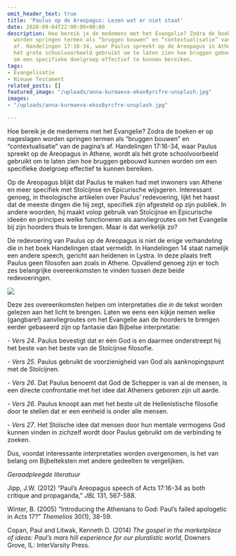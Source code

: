 ```yaml
---
omit_header_text: true
title: 'Paulus op de Areopagus: Lezen wat er niet staat'
date: 2020-09-04T22:00:00+00:00
description: Hoe bereik je de medemens met het Evangelie? Zodra de boeken er op nageslagen
  worden springen termen als “bruggen bouwen” en “contextualisatie” van de pagina’s
  af. Handelingen 17:16-34, waar Paulus spreekt op de Areopagus in Athene, wordt als
  hét grote schoolvoorbeeld gebruikt om te laten zien hoe bruggen gebouwd kunnen worden
  om een specifieke doelgroep effectief te kunnen bereiken.
tags:
- Evangelisatie
- Nieuwe Testament
related_posts: []
featured_image: "/uploads/anna-kurmaeva-ekox8yrcfre-unsplash.jpg"
images:
- "/uploads/anna-kurmaeva-ekox8yrcfre-unsplash.jpg"

---
```

Hoe bereik je de medemens met het Evangelie? Zodra de boeken er op nageslagen worden springen termen als “bruggen bouwen” en “contextualisatie” van de pagina’s af. Handelingen 17:16-34, waar Paulus spreekt op de Areopagus in Athene, wordt als hét grote schoolvoorbeeld gebruikt om te laten zien hoe bruggen gebouwd kunnen worden om een specifieke doelgroep effectief te kunnen bereiken.

Op de Areopagus blijkt dat Paulus te maken had met inwoners van Athene en meer specifiek met Stoïcijnse en Epicurische wijsgeren. Interessant genoeg, in theologische artikelen over Paulus’ redevoering, lijkt het haast dat de meeste dingen die hij zegt, specifiek zijn afgesteld op zijn publiek. In andere woorden, hij maakt volop gebruik van Stoïcijnse en Epicurische ideeën en principes welke functioneren als aanvliegroutes om het Evangelie bij zijn hoorders thuis te brengen. Maar is dat werkelijk zo?

De redevoering van Paulus op de Areopagus is niet de enige verhandeling die in het boek Handelingen staat vermeldt. In Handelingen 14 staat namelijk een andere speech, gericht aan heidenen in Lystra. In deze plaats treft Paulus geen filosofen aan zoals in Athene. Opvallend genoeg zijn er toch zes belangrijke overeenkomsten te vinden tussen deze beide redevoeringen.

![](/uploads/handelingen-17.png)

Deze zes overeenkomsten helpen om interpretaties die _in_ de tekst worden gelezen aan het licht te brengen. Laten we eens een kijkje nemen welke (gangbare!) aanvliegroutes om het Evangelie aan de hoorders te brengen eerder gebaseerd zijn op fantasie dan Bijbelse interpretatie:

\- _Vers 24_. Paulus bevestigt dat er één God is en daarmee onderstreept hij het beste van het beste van de Stoïcijnse filosofie.

\- _Vers 25_. Paulus gebruikt de voorzienigheid van God als aanknopingspunt met de Stoïcijnen.

\- _Vers 26_. Dat Paulus benoemt dat God de Schepper is van al de mensen, is een directe confrontatie met het idee dat Atheners geboren zijn uit aarde.

\- _Vers 26_. Paulus knoopt aan met het beste uit de Hellenistische filosofie door te stellen dat er een eenheid is onder alle mensen.

\- _Vers 27_. Het Stoïsche idee dat mensen door hun mentale vermogens God kunnen vinden in zichzelf wordt door Paulus gebruikt om de verbinding te zoeken.

Dus, voordat interessante interpretaties worden overgenomen, is het van belang om Bijbelteksten met andere gedeelten te vergelijken.

_Geraadpleegde literatuur_

Jipp, J.W. (2012) “Paul’s Areopagus speech of Acts 17:16-34 as both critique and propaganda,” _JBL_ 131, 567-588.

Winter, B. (2005) “Introducing the Athenians to God: Paul’s failed apologetic in Acts 17?” _Themelios_ 30(1), 38-59.

Copan, Paul and Litwak, Kenneth D. (2014) _The gospel in the marketplace of ideas: Paul’s mars hill experience for our pluralistic world_, Downers Grove, IL: InterVarsity Press.
